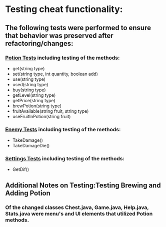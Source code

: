 # Testing cheat functionality:
## The following tests were performed to ensure that behavior was preserved after refactoring/changes:
 ### [Potion Tests](https://github.com/emmamickas/Text-Fighter/blob/AddingPotions/src/com/hotmail/kalebmarc/textfighter/player/PotionTest.java) including testing of the methods:
 * get(string type)
 * set(string type, int quantity, boolean add)
 * use(string type)
 * used(string type)
 * buy(string type)
 * getLevel(string type)
 * getPrice(string type)
 * brewPotion(string type)
 * fruitAvailable(string fruit, string type)
 * useFruitInPotion(string fruit)
 ### [Enemy Tests](https://github.com/emmamickas/Text-Fighter/blob/AddingPotions/src/com/hotmail/kalebmarc/textfighter/main/EnemyTest.java) including testing of the methods:
 * TakeDamage()
 * TakeDamageDie()
 ### [Settings Tests](https://github.com/emmamickas/Text-Fighter/blob/AddingPotions/src/com/hotmail/kalebmarc/textfighter/player/SettingsTest.java) including testing of the methods:
 * GetDif()


## Additional Notes on Testing:Testing Brewing and Adding Potion
### Of the changed classes Chest.java, Game.java, Help.java, Stats.java were menu's and UI elements that utilized Potion methods.
